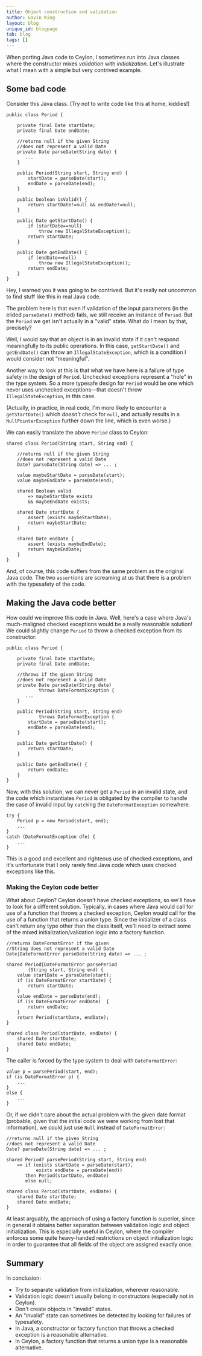 ```yaml
---
title: Object construction and validation
author: Gavin King
layout: blog
unique_id: blogpage
tab: blog
tags: []
---
```


When porting Java code to Ceylon, I sometimes run into
Java classes where the constructor mixes _validation_ with
_initialization_. Let's illustrate what I mean with a simple
but very contrived example.

## Some bad code

Consider this Java class. (Try not to write code like this
at home, kiddies!)

<!-- try: -->
<!-- lang: java -->
    
    public class Period {
        
        private final Date startDate;
        private final Date endDate;
        
        //returns null if the given String
        //does not represent a valid Date
        private Date parseDate(String date) {
           ...
        }
        
        public Period(String start, String end) {
            startDate = parseDate(start);
            endDate = parseDate(end);
        }
        
        public boolean isValid() {
            return startDate!=null && endDate!=null;
        }
        
        public Date getStartDate() {
            if (startDate==null) 
                throw new IllegalStateException();
            return startDate;
        }
    
        public Date getEndDate() {
            if (endDate==null)
                throw new IllegalStateException();
            return endDate;
        }
    } 

Hey, I warned you it was going to be contrived. But it's 
really not uncommon to find stuff like this in real Java 
code.

The problem here is that even if validation of the input 
parameters (in the elided `parseDate()` method) fails, we
still receive an instance of `Period`. But the `Period` we
get isn't actually in a "valid" state. What do I mean by 
that, precisely?

Well, I would say that an object is in an invalid state if
it can't respond meaningfully to its public operations. In
this case, `getStartDate()` and `getEndDate()` can throw an
`IllegalStateException`, which is a condition I would 
consider not "meaningful".

Another way to look at this is that what we have here is a
failure of type safety in the design of `Period`. Unchecked 
exceptions represent a "hole" in the type system. So a more
typesafe design for `Period` would be one which never uses
unchecked exceptions&mdash;that doesn't throw
`IllegalStateException`, in this case.

(Actually, in practice, in real code, I'm more likely to 
encounter a `getStartDate()` which _doesn't_ check for 
`null`, and actually results in a `NullPointerException`
further down the line, which is even worse.)

We can easily translate the above `Period` class to Ceylon:

<!-- try: -->
    shared class Period(String start, String end) {
        
        //returns null if the given String
        //does not represent a valid Date
        Date? parseDate(String date) => ... ;
        
        value maybeStartDate = parseDate(start);
        value maybeEndDate = parseDate(end);
        
        shared Boolean valid
            => maybeStartDate exists 
            && maybeEndDate exists;
        
        shared Date startDate {
            assert (exists maybeStartDate);
            return maybeStartDate;
        }
    
        shared Date endDate {
            assert (exists maybeEndDate);
            return maybeEndDate;
        }
    } 

And, of course, this code suffers from the same problem as
the original Java code. The two `assert`ions are screaming 
at us that there is a problem with the typesafety of the
code.

## Making the Java code better

How could we improve this code in Java. Well, here's a case
where Java's much-maligned checked exceptions would be a 
really reasonable solution! We could slightly change `Period`
to throw a checked exception from its constructor:

<!-- try: -->
<!-- lang: java -->
    
    public class Period {
        
        private final Date startDate;
        private final Date endDate;
        
        //throws if the given String
        //does not represent a valid Date
        private Date parseDate(String date)
                throws DateFormatException {
           ...
        }
        
        public Period(String start, String end) 
                throws DateFormatException {
            startDate = parseDate(start);
            endDate = parseDate(end);
        }
        
        public Date getStartDate() {
            return startDate;
        }
    
        public Date getEndDate() {
            return endDate;
        }
    } 

Now, with this solution, we can never get a `Period` in an
invalid state, and the code which instantiates `Period` is
obligated by the compiler to handle the case of invalid 
input by `catch`ing the `DateFormatException` somewhere.

<!-- try: -->
<!-- lang: java --->
    try {
        Period p = new Period(start, end);
        ...
    }
    catch (DateFormatException dfe) {
        ...
    }

This is a good and excellent and righteous use of checked
exceptions, and it's unfortunate that I only rarely find 
Java code which uses checked exceptions like this.

### Making the Ceylon code better

What about Ceylon? Ceylon doesn't have checked exceptions, 
so we'll have to look for a different solution. Typically,
in cases where Java would call for use of a function that
throws a checked exception, Ceylon would call for the use
of a function that returns a union type. Since the 
initializer of a class can't return any type other than the
class itself, we'll need to extract some of the mixed
initialization/validation logic into a factory function.
    
<!-- try: -->
    //returns DateFormatError if the given 
    //String does not represent a valid Date
    Date|DateFormatError parseDate(String date) => ... ;
    
    shared Period|DateFormatError parsePeriod
            (String start, String end) {
        value startDate = parseDate(start);
        if (is DateFormatError startDate) {
            return startDate;
        }
        value endDate = parseDate(end);
        if (is DateFormatError endDate)  {
            return endDate;
        }
        return Period(startDate, endDate);
    }
    
    shared class Period(startDate, endDate) {
        shared Date startDate;
        shared Date endDate;
    } 

<!--
    shared Period|DateFormatError parsePeriod
            (String start, String end)
        => let (startDate = parseDate(start),
                endDate = parseDate(end))
                if (is DateFormatError startDate) 
                    then startDate
           else if (is DateFormatError endDate) 
                    then endDate
           else Period(startDate, endDate);
-->
The caller is forced by the type system to deal with 
`DateFormatError`:

<!-- try: -->
    value p = parsePeriod(start, end);
    if (is DateFormatError p) {
        ...
    }
    else {
        ...
    }

Or, if we didn't care about the actual problem with the 
given date format (probable, given that the initial code we
were working from lost that information), we could just use
`Null` instead of `DateFormatError`:

<!-- try: -->
    //returns null if the given String 
    //does not represent a valid Date
    Date? parseDate(String date) => ... ;
    
    shared Period? parsePeriod(String start, String end)
        => if (exists startDate = parseDate(start), 
               exists endDate = parseDate(end))
           then Period(startDate, endDate)
           else null;
    
    shared class Period(startDate, endDate) {
        shared Date startDate;
        shared Date endDate;
    } 

At least arguably, the approach of using a factory function 
is superior, since in general it obtains better separation
between validation logic and object initialization. This is
especially useful in Ceylon, where the compiler enforces 
some quite heavy-handed restrictions on object 
initialization logic in order to guarantee that all fields 
of the object are assigned exactly once.

## Summary

In conclusion:

- Try to separate validation from initialization, wherever
  reasonable.
- Validation logic doesn't usually belong in constructors 
  (especially not in Ceylon).
- Don't create objects in "invalid" states.
- An "invalid" state can sometimes be detected by looking 
  for failures of typesafety.
- In Java, a constructor or factory function that throws a 
  checked exception is a reasonable alternative.
- In Ceylon, a factory function that returns a union type is
  a reasonable alternative.
